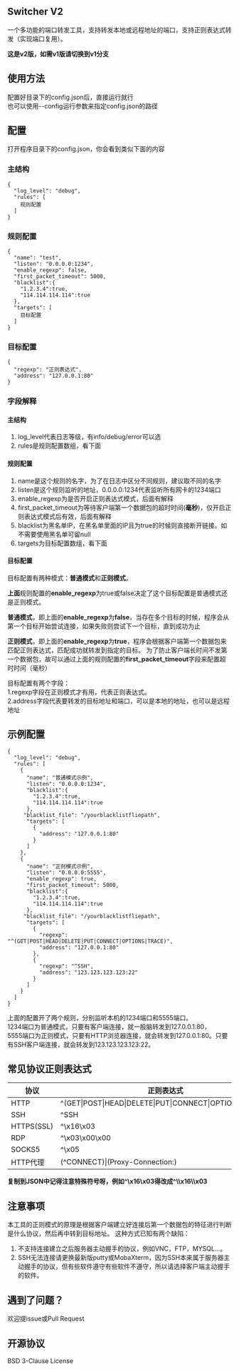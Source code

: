 ## Switcher V2
一个多功能的端口转发工具，支持转发本地或远程地址的端口，支持正则表达式转发（实现端口复用）。

**这是v2版，如需v1版请切换到v1分支**
## 使用方法
配置好目录下的config.json后，直接运行就行  
也可以使用--config运行参数来指定config.json的路径
## 配置
打开程序目录下的config.json，你会看到类似下面的内容

### 主结构

    {
      "log_level": "debug",
      "rules": [
        规则配置
      ]
    }

### 规则配置
    {
      "name": "test",
      "listen": "0.0.0.0:1234",
      "enable_regexp": false,
      "first_packet_timeout": 5000,
      "blacklist":{
        "1.2.3.4":true,
        "114.114.114.114":true
      },
      "targets": [
        目标配置
      ]
    }
### 目标配置
    {
      "regexp": "正则表达式",
      "address": "127.0.0.1:80"
    }
### 字段解释
#### 主结构 
1. log_level代表日志等级，有info/debug/error可以选
1. rules是规则配置数组，看下面
#### 规则配置
1. name是这个规则的名字，为了在日志中区分不同规则，建议取不同的名字
2. listen是这个规则监听的地址，0.0.0.0:1234代表监听所有网卡的1234端口
3. enable_regexp为是否开启正则表达式模式，后面有解释
4. first_packet_timeout为等待客户端第一个数据包的超时时间(**毫秒**)，仅开启正则表达式模式后有效，后面有解释
5. blacklist为黑名单IP，在黑名单里面的IP且为true的时候则直接断开链接。如不需要使用黑名单可留null
5. targets为目标配置数组，看下面

#### 目标配置
目标配置有两种模式：**普通模式**和**正则模式**。  

**上面**规则配置的**enable_regexp**为true或false决定了这个目标配置是普通模式还是正则模式。  

**普通模式**，即上面的**enable_regexp**为**false**，当存在多个目标的时候，程序会从第一个目标开始尝试连接，如果失败则尝试下一个目标，直到成功为止  

**正则模式**，即上面的**enable_regexp**为**true**，程序会根据客户端第一个数据包来匹配正则表达式，匹配成功就转发到指定的目标。
为了防止客户端长时间不发第一个数据包，故可以通过上面的规则配置的**first_packet_timeout**字段来配置超时时间（毫秒）  

目标配置有两个字段：  
1.regexp字段在正则模式才有用，代表正则表达式。  
2.address字段代表要转发的目标地址和端口，可以是本地的地址，也可以是远程地址

## 示例配置

    {
      "log_level": "debug",
      "rules": [
        {
          "name": "普通模式示例",
          "listen": "0.0.0.0:1234",
          "blacklist":{
            "1.2.3.4":true,
            "114.114.114.114":true
          },
         "blacklist_file": "/yourblacklistfliepath",
          "targets": [
            {
              "address": "127.0.0.1:80"
            }
          ]
        },
        {
          "name": "正则模式示例",
          "listen": "0.0.0.0:5555",
          "enable_regexp": true,
          "first_packet_timeout": 5000,
          "blacklist":{
            "1.2.3.4":true,
            "114.114.114.114":true
          },
         "blacklist_file": "/yourblacklistfliepath",
          "targets": [
            {
              "regexp": "^(GET|POST|HEAD|DELETE|PUT|CONNECT|OPTIONS|TRACE)",
              "address": "127.0.0.1:80"
            },
            {
              "regexp": "^SSH",
              "address": "123.123.123.123:22"
            }
          ]
        }
      ]
    }

上面的配置开了两个规则，分别监听本机的1234端口和5555端口。  
1234端口为普通模式，只要有客户端连接，就一股脑转发到127.0.0.1:80，  
5555端口为正则模式，只要有HTTP浏览器连接，就会转发到127.0.0.1:80。只要有SSH客户端连接，就会转发到123.123.123.123:22。            

## 常见协议正则表达式
|协议|正则表达式|
| --- | ---|
|HTTP|^(GET\|POST\|HEAD\|DELETE\|PUT\|CONNECT\|OPTIONS\|TRACE)|
|SSH|^SSH|
|HTTPS(SSL)|^\x16\x03|
|RDP|^\x03\x00\x00|
|SOCKS5|^\x05|
|HTTP代理|(^CONNECT)\|(Proxy-Connection:)|

**复制到JSON中记得注意特殊符号呀，例如^\\x16\\x03得改成^\\\\x16\\\\x03**

## 注意事项
本工具的正则模式的原理是根据客户端建立好连接后第一个数据包的特征进行判断是什么协议，然后再中转到目标地址。
这种方式已知有两个缺陷：

1. 不支持连接建立之后服务器主动握手的协议，例如VNC，FTP，MYSQL…。
2. SSH无法连接请更换最新版putty或MobaXterm，因为SSH本来属于服务器主动握手的协议，但有些软件遵守有些软件不遵守，所以请选择客户端主动握手的软件。

## 遇到了问题？
欢迎提issue或Pull Request

## 开源协议
BSD 3-Clause License
